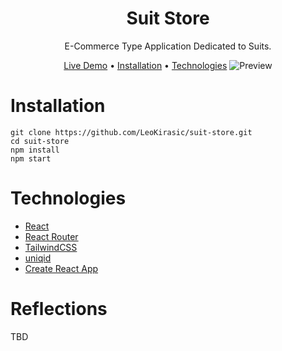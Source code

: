 <div align="center">
        
   # Suit Store
        
   E-Commerce Type Application Dedicated to Suits.
        
   [Live Demo](https://suit-store.netlify.app/shop) •
   [Installation](#installation) •
   [Technologies](#technologies)
   ![Preview](https://i.imgur.com/IMGKVzv.png)
</div>

<div align="left">
        
# Installation
        
```
git clone https://github.com/LeoKirasic/suit-store.git
cd suit-store
npm install
npm start
```
</div>


<div align="left">
        
# Technologies
- [React](https://github.com/facebook/react)
- [React Router](https://github.com/remix-run/react-router)
- [TailwindCSS](https://github.com/tailwindlabs/tailwindcss)
- [uniqid](https://www.npmjs.com/package/uniqid)
- [Create React App](https://github.com/facebook/create-react-app/)

</div>

<div align="left">
        
# Reflections
        
TBD
        
</div>
